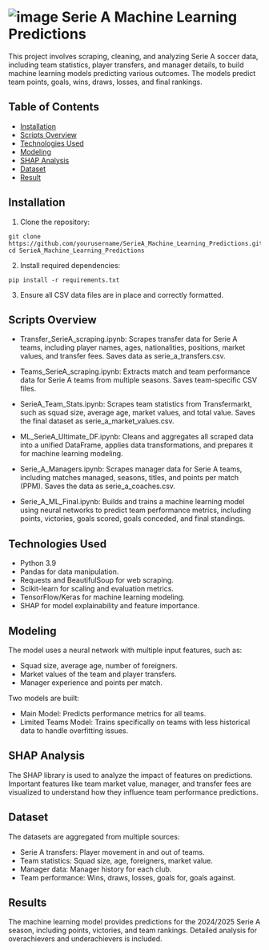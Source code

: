 # ![image](https://github.com/user-attachments/assets/572c8da5-5014-4fd2-afa9-2843fa35f60b) Serie A Machine Learning Predictions

This project involves scraping, cleaning, and analyzing Serie A soccer data, including team statistics, player transfers, and manager details, to build machine learning models predicting various outcomes. The models predict team points, goals, wins, draws, losses, and final rankings.

## Table of Contents

- [Installation](#installation)
- [Scripts Overview](#scripts-overview)
- [Technologies Used](#technologies-used)
- [Modeling](#modeling)
- [SHAP Analysis](#shap-analysis)
- [Dataset](#dataset)
- [Result](#result)

## Installation

1. Clone the repository:
```
git clone https://github.com/yourusername/SerieA_Machine_Learning_Predictions.git
cd SerieA_Machine_Learning_Predictions
```

2. Install required dependencies:
```
pip install -r requirements.txt
```

3. Ensure all CSV data files are in place and correctly formatted.


## Scripts Overview

- Transfer_SerieA_scraping.ipynb: Scrapes transfer data for Serie A teams, including player names, ages, nationalities, positions, market values, and transfer fees. Saves data as serie_a_transfers.csv.

- Teams_SerieA_scraping.ipynb: Extracts match and team performance data for Serie A teams from multiple seasons. Saves team-specific CSV files.

- SerieA_Team_Stats.ipynb: Scrapes team statistics from Transfermarkt, such as squad size, average age, market values, and total value. Saves the final dataset as serie_a_market_values.csv.

- ML_SerieA_Ultimate_DF.ipynb: Cleans and aggregates all scraped data into a unified DataFrame, applies data transformations, and prepares it for machine learning modeling.

- Serie_A_Managers.ipynb: Scrapes manager data for Serie A teams, including matches managed, seasons, titles, and points per match (PPM). Saves the data as serie_a_coaches.csv.

- Serie_A_ML_Final.ipynb: Builds and trains a machine learning model using neural networks to predict team performance metrics, including points, victories, goals scored, goals conceded, and final standings.


## Technologies Used

- Python 3.9
- Pandas for data manipulation.
- Requests and BeautifulSoup for web scraping.
- Scikit-learn for scaling and evaluation metrics.
- TensorFlow/Keras for machine learning modeling.
- SHAP for model explainability and feature importance.

## Modeling

The model uses a neural network with multiple input features, such as:

- Squad size, average age, number of foreigners.
- Market values of the team and player transfers.
- Manager experience and points per match.

Two models are built:

- Main Model: Predicts performance metrics for all teams.
- Limited Teams Model: Trains specifically on teams with less historical data to handle overfitting issues.


## SHAP Analysis

The SHAP library is used to analyze the impact of features on predictions. Important features like team market value, manager, and transfer fees are visualized to understand how they influence team performance predictions.


## Dataset

The datasets are aggregated from multiple sources:

- Serie A transfers: Player movement in and out of teams.
- Team statistics: Squad size, age, foreigners, market value.
- Manager data: Manager history for each club.
- Team performance: Wins, draws, losses, goals for, goals against.

## Results
The machine learning model provides predictions for the 2024/2025 Serie A season, including points, victories, and team rankings. Detailed analysis for overachievers and underachievers is included.

